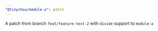 ```yaml
---
"@tinychou/module-a": patch
---
```


A patch from branch `feat/feature-test-2` with `divide` support to `module-a`
